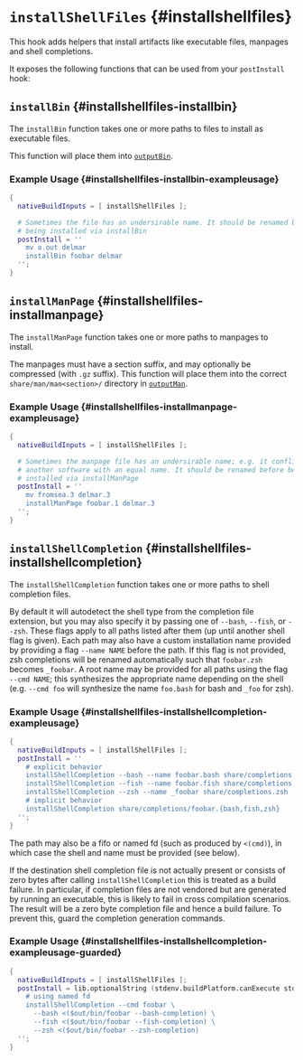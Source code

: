 # `installShellFiles` {#installshellfiles}

This hook adds helpers that install artifacts like executable files, manpages
and shell completions.

It exposes the following functions that can be used from your `postInstall`
hook:

## `installBin` {#installshellfiles-installbin}

The `installBin` function takes one or more paths to files to install as
executable files.

This function will place them into [`outputBin`](#outputbin).

### Example Usage {#installshellfiles-installbin-exampleusage}

```nix
{
  nativeBuildInputs = [ installShellFiles ];

  # Sometimes the file has an undersirable name. It should be renamed before
  # being installed via installBin
  postInstall = ''
    mv a.out delmar
    installBin foobar delmar
  '';
}
```

## `installManPage` {#installshellfiles-installmanpage}

The `installManPage` function takes one or more paths to manpages to install.

The manpages must have a section suffix, and may optionally be compressed (with
`.gz` suffix). This function will place them into the correct
`share/man/man<section>/` directory in [`outputMan`](#outputman).

### Example Usage {#installshellfiles-installmanpage-exampleusage}

```nix
{
  nativeBuildInputs = [ installShellFiles ];

  # Sometimes the manpage file has an undersirable name; e.g. it conflicts with
  # another software with an equal name. It should be renamed before being
  # installed via installManPage
  postInstall = ''
    mv fromsea.3 delmar.3
    installManPage foobar.1 delmar.3
  '';
}
```

## `installShellCompletion` {#installshellfiles-installshellcompletion}

The `installShellCompletion` function takes one or more paths to shell
completion files.

By default it will autodetect the shell type from the completion file extension,
but you may also specify it by passing one of `--bash`, `--fish`, or
`--zsh`. These flags apply to all paths listed after them (up until another
shell flag is given). Each path may also have a custom installation name
provided by providing a flag `--name NAME` before the path. If this flag is not
provided, zsh completions will be renamed automatically such that `foobar.zsh`
becomes `_foobar`. A root name may be provided for all paths using the flag
`--cmd NAME`; this synthesizes the appropriate name depending on the shell
(e.g. `--cmd foo` will synthesize the name `foo.bash` for bash and `_foo` for
zsh).

### Example Usage {#installshellfiles-installshellcompletion-exampleusage}

```nix
{
  nativeBuildInputs = [ installShellFiles ];
  postInstall = ''
    # explicit behavior
    installShellCompletion --bash --name foobar.bash share/completions.bash
    installShellCompletion --fish --name foobar.fish share/completions.fish
    installShellCompletion --zsh --name _foobar share/completions.zsh
    # implicit behavior
    installShellCompletion share/completions/foobar.{bash,fish,zsh}
  '';
}
```

The path may also be a fifo or named fd (such as produced by `<(cmd)`), in which
case the shell and name must be provided (see below).

If the destination shell completion file is not actually present or consists of
zero bytes after calling `installShellCompletion` this is treated as a build
failure. In particular, if completion files are not vendored but are generated
by running an executable, this is likely to fail in cross compilation
scenarios. The result will be a zero byte completion file and hence a build
failure. To prevent this, guard the completion generation commands.

### Example Usage {#installshellfiles-installshellcompletion-exampleusage-guarded}

```nix
{
  nativeBuildInputs = [ installShellFiles ];
  postInstall = lib.optionalString (stdenv.buildPlatform.canExecute stdenv.hostPlatform) ''
    # using named fd
    installShellCompletion --cmd foobar \
      --bash <($out/bin/foobar --bash-completion) \
      --fish <($out/bin/foobar --fish-completion) \
      --zsh <($out/bin/foobar --zsh-completion)
  '';
}
```
